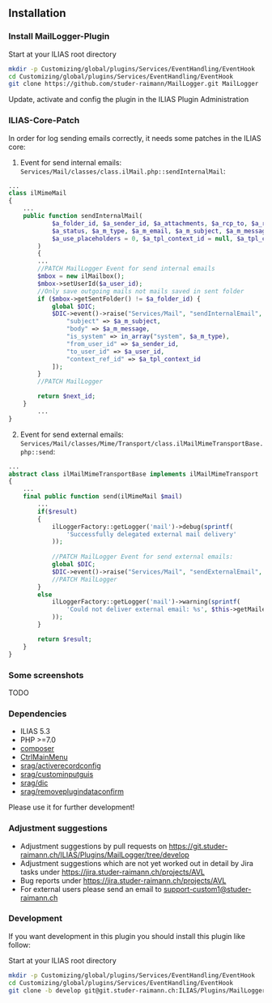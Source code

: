 ## Installation

### Install MailLogger-Plugin
Start at your ILIAS root directory
```bash
mkdir -p Customizing/global/plugins/Services/EventHandling/EventHook
cd Customizing/global/plugins/Services/EventHandling/EventHook
git clone https://github.com/studer-raimann/MailLogger.git MailLogger
```
Update, activate and config the plugin in the ILIAS Plugin Administration

### ILIAS-Core-Patch
In order for log sending emails correctly, it needs some patches in the ILIAS core:

1. Event for send internal emails:
`Services/Mail/classes/class.ilMail.php::sendInternalMail`:
```php
...
class ilMimeMail
{
	...
	public function sendInternalMail(
    		$a_folder_id, $a_sender_id, $a_attachments, $a_rcp_to, $a_rcp_cc, $a_rcp_bcc,
    		$a_status, $a_m_type, $a_m_email, $a_m_subject, $a_m_message, $a_user_id = 0,
    		$a_use_placeholders = 0, $a_tpl_context_id = null, $a_tpl_context_params = array()
    	)
    	{
    	...
		//PATCH MailLogger Event for send internal emails
		$mbox = new ilMailbox();
		$mbox->setUserId($a_user_id);
		//Only save outgoing mails not mails saved in sent folder
		if ($mbox->getSentFolder() != $a_folder_id) {
			global $DIC;
			$DIC->event()->raise("Services/Mail", "sendInternalEmail", [
				"subject" => $a_m_subject,
				"body" => $a_m_message,
				"is_system" => in_array("system", $a_m_type),
				"from_user_id" => $a_sender_id,
				"to_user_id" => $a_user_id,
				"context_ref_id" => $a_tpl_context_id
			]);
		}
		//PATCH MailLogger

		return $next_id;
    }
    	...
}
```
2. Event for send external emails:
`Services/Mail/classes/Mime/Transport/class.ilMailMimeTransportBase.php::send`:
```php
...
abstract class ilMailMimeTransportBase implements ilMailMimeTransport
{
	...
	final public function send(ilMimeMail $mail)
		...
		if($result)
		{
			ilLoggerFactory::getLogger('mail')->debug(sprintf(
				'Successfully delegated external mail delivery'
			));
		
			//PATCH MailLogger Event for send external emails:
			global $DIC;
			$DIC->event()->raise("Services/Mail", "sendExternalEmail", [ "mail" => $mail ]);
			//PATCH MailLogger
		}
		else
			ilLoggerFactory::getLogger('mail')->warning(sprintf(
				'Could not deliver external email: %s', $this->getMailer()->ErrorInfo
			));
		}

		return $result;
	}
}
```

### Some screenshots
TODO

### Dependencies
* ILIAS 5.3
* PHP >=7.0
* [composer](https://getcomposer.org)
* [CtrlMainMenu](https://github.com/studer-raimann/CtrlMainMenu)
* [srag/activerecordconfig](https://packagist.org/packages/srag/activerecordconfig)
* [srag/custominputguis](https://packagist.org/packages/srag/custominputguis)
* [srag/dic](https://packagist.org/packages/srag/dic)
* [srag/removeplugindataconfirm](https://packagist.org/packages/srag/removeplugindataconfirm)

Please use it for further development!

### Adjustment suggestions
* Adjustment suggestions by pull requests on https://git.studer-raimann.ch/ILIAS/Plugins/MailLogger/tree/develop
* Adjustment suggestions which are not yet worked out in detail by Jira tasks under https://jira.studer-raimann.ch/projects/AVL
* Bug reports under https://jira.studer-raimann.ch/projects/AVL
* For external users please send an email to support-custom1@studer-raimann.ch

### Development
If you want development in this plugin you should install this plugin like follow:

Start at your ILIAS root directory
```bash
mkdir -p Customizing/global/plugins/Services/EventHandling/EventHook
cd Customizing/global/plugins/Services/EventHandling/EventHook
git clone -b develop git@git.studer-raimann.ch:ILIAS/Plugins/MailLogger.git MailLogger
```
